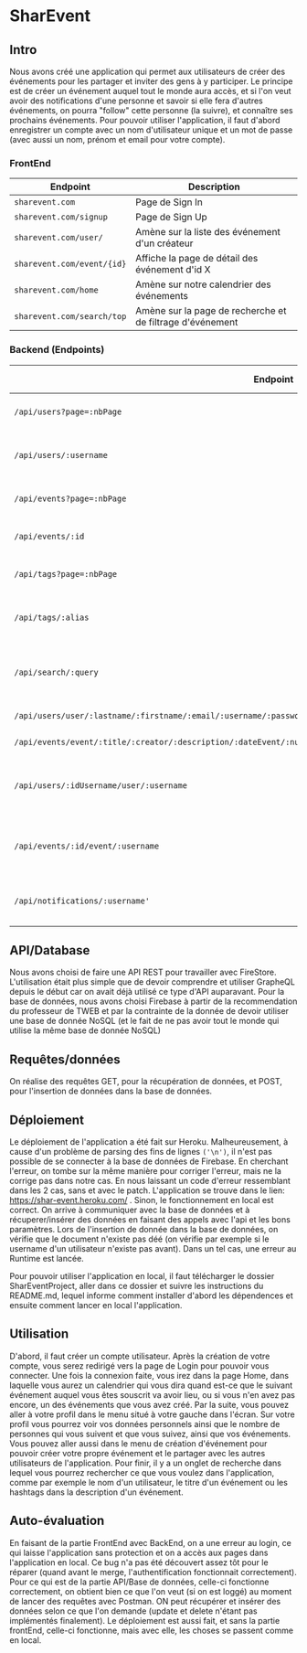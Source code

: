 # SharEvent

## Intro
Nous avons créé une application qui permet aux utilisateurs de créer des événements pour les partager et inviter des gens à y participer. Le principe est de créer un événement auquel tout le monde aura accès, et si l'on veut avoir des notifications d'une personne et savoir si elle fera d'autres événements, on pourra "follow" cette personne (la suivre), et connaître ses prochains événements.
Pour pouvoir utiliser l'application, il faut d'abord enregistrer un compte avec un nom d'utilisateur unique et un mot de passe (avec aussi un nom, prénom et email pour votre compte).

### FrontEnd

| Endpoint                      		| Description 												|
| ------------------------------------- | --------------------------------------------------------- |
| `sharevent.com`        				| Page de Sign In 											|
| `sharevent.com/signup`        		| Page de Sign Up 											|
| `sharevent.com/user/`         		| Amène sur la liste des événement d'un créateur 			|
| `sharevent.com/event/{id}`    		| Affiche la page de détail des événement d'id X	 		|
| `sharevent.com/home`          		| Amène sur notre calendrier des événements 				|
| `sharevent.com/search/top`    		| Amène sur la page de recherche et de filtrage d'événement |

### Backend (Endpoints)

| Endpoint                       																					| Type Request | Description                                 	 |
| ----------------------------------------------------------------------------------------------------------------- | ------------ | ----------------------------------------------- |
| `/api/users?page=:nbPage` 	           							      											| `GET`        | Retourne tous les users                     	 |
| `/api/users/:username`              																				| `GET`        | Retourne le user avec username cherché        	 |
| `/api/events?page=:nbPage`                  																		| `GET`        | Retourne tous les events                    	 |
| `/api/events/:id`             																					| `GET`        | Retourne l'event n°{id}                     	 |
| `/api/tags?page=:nbPage`                    																		| `GET`        | Retourne tous les tags                      	 |
| `/api/tags/:alias`              																					| `GET`        | Retourne le tag avec l'alias cherché          	 |
| `/api/search/:query`        																						| `GET`        | Permet de chercher parmi tout ce qui existe 	 |
| `/api/users/user/:lastname/:firstname/:email/:username/:password`       											| `POST`       | Crée un créateur 							 	 |
| `/api/events/event/:title/:creator/:description/:dateEvent/:numberPlace/:streetPlace/:postalCodePlace/:cityPlace`	| `POST`       | Crée un événement 						     	 |
| `/api/users/:idUsername/user/:username`    																		| `POST`       | Un utilisateur peut suivre un autre utilisateur |
| `/api/events/:id/event/:username`    																				| `POST`       | Un utilisateur peut suivre un événement 	 	 |
| `/api/notifications/:username'`    																				| `GET`        | Obtient les notifications de l'utilisateur	 	 |

## API/Database
Nous avons choisi de faire une API REST pour travailler avec FireStore. L'utilisation était plus simple que de devoir comprendre et utiliser GrapheQL depuis le début car on avait déjà utilisé ce type d'API auparavant. 
Pour la base de données, nous avons choisi Firebase à partir de la recommendation du professeur de TWEB et par la contrainte de la donnée de devoir utiliser une base de donnée NoSQL (et le fait de ne pas avoir tout le monde qui utilise la même base de donnée NoSQL)

## Requêtes/données
On réalise des requêtes GET, pour la récupération de données, et POST, pour l'insertion de données dans la base de données.

## Déploiement
Le déploiement de l'application a été fait sur Heroku. Malheureusement, à cause d'un problème de parsing des fins de lignes `('\n')`, il n'est pas possible de se connecter à la base de données de Firebase. En cherchant l'erreur, on tombe sur la même manière pour corriger l'erreur, mais ne la corrige pas dans notre cas. En nous laissant un code d'erreur ressemblant dans les 2 cas, sans et avec le patch. L'application se trouve dans le lien: https://shar-event.heroku.com/ .
Sinon, le fonctionnement en local est correct. On arrive à communiquer avec la base de données et à récuperer/insérer des données en faisant des appels avec l'api et les bons paramètres. Lors de l'insertion de donnée dans la base de données, on vérifie que le document n'existe pas déé (on vérifie par exemple si le username d'un utilisateur n'existe pas avant). Dans un tel cas, une erreur au Runtime est lancée.

Pour pouvoir utiliser l'application en local, il faut télécharger le dossier SharEventProject, aller dans ce dossier et suivre les instructions du README.md, lequel informe comment installer d'abord les dépendences et ensuite comment lancer en local l'application.

## Utilisation
D'abord, il faut créer un compte utilisateur. Après la création de votre compte, vous serez redirigé vers la page de Login pour pouvoir vous connecter.
Une fois la connexion faite, vous irez dans la page Home, dans laquelle vous aurez un calendrier qui vous dira quand est-ce que le suivant événement auquel vous êtes souscrit va avoir lieu, ou si vous n'en avez pas encore, un des événements que vous avez créé.
Par la suite, vous pouvez aller à votre profil dans le menu situé à votre gauche dans l'écran. Sur votre profil vous pourrez voir vos données personnels ainsi que le nombre de personnes qui vous suivent et que vous suivez, ainsi que vos événements.
Vous pouvez aller aussi dans le menu de création d'événement pour pouvoir créer votre propre événement et le partager avec les autres utilisateurs de l'application.
Pour finir, il y a un onglet de recherche dans lequel vous pourrez rechercher ce que vous voulez dans l'application, comme par exemple le nom d'un utilisateur, le titre d'un événement ou les hashtags dans la description d'un événement.

## Auto-évaluation
En faisant de la partie FrontEnd avec BackEnd, on a une erreur au login, ce qui laisse l'application sans protection et on a accès aux pages dans l'application en local. Ce bug n'a pas été découvert assez tôt pour le réparer (quand avant le merge, l'authentification fonctionnait correctement).
Pour ce qui est de la partie API/Base de données, celle-ci fonctionne correctement, on obtient bien ce que l'on veut (si on est loggé) au moment de lancer des requêtes avec Postman. ON peut récupérer et insérer des données selon ce que l'on demande (update et delete n'étant pas implémentés finalement).
Le déploiement est aussi fait, et sans la partie frontEnd, celle-ci fonctionne, mais avec elle, les choses se passent comme en local.